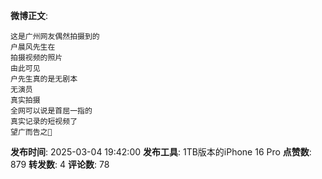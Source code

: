 **微博正文**: 
```
这是广州网友偶然拍摄到的
户晨风先生在
拍摄视频的照片
由此可见
户先生真的是无剧本
无演员
真实拍摄
全网可以说是首屈一指的
真实记录的短视频了
望广而告之🙏
```
**发布时间**: 2025-03-04 19:42:00
**发布工具**: 1TB版本的iPhone 16 Pro
**点赞数**: 879
**转发数**: 4
**评论数**: 78
